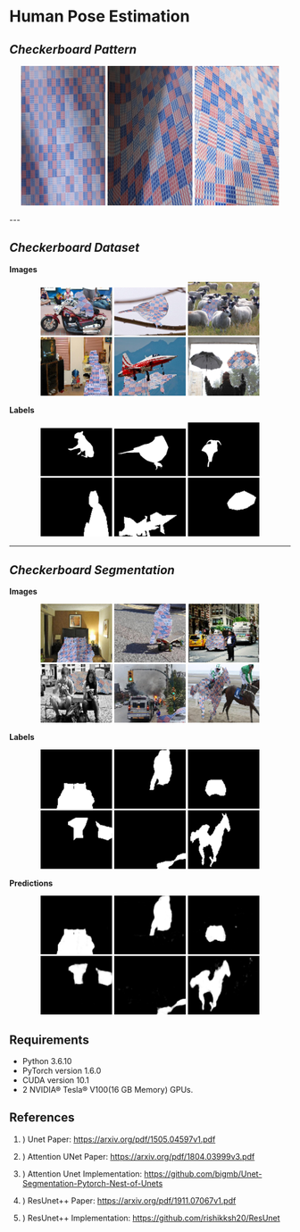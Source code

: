 
# **Human Pose Estimation**

## *Checkerboard Pattern*

<p align="center" height = "50%">
    <img width="30%" height = "250px" src="./samples/patterns/sample_pattern1.png">     
    <img width="30%" height = "250px" src="./samples/patterns/sample_pattern2.png">
    <img width="30%" height = "250px" src="./samples/patterns/sample_pattern3.png">
</p>
---

## *Checkerboard Dataset*

**Images**

<p align="center" height = "50%">
    <img width="128px" height = "auto" src="./samples/dataset/sample_img1.jpg">     
    <img width="128px" height = "auto" src="./samples/dataset/sample_img2.jpg">
    <img width="128px" height = "auto" src="./samples/dataset/sample_img3.jpg">
    <img width="128px" height = "auto" src="./samples/dataset/sample_img4.png">     
    <img width="128px" height = "auto" src="./samples/dataset/sample_img5.png">
    <img width="128px" height = "auto" src="./samples/dataset/sample_img6.png">
</p>



**Labels**

<p align="center" height = "50%">
    <img width="128px" height = "auto" src="./samples/dataset/sample_lbl1.jpg">     
    <img width="128px" height = "auto" src="./samples/dataset/sample_lbl2.jpg">
    <img width="128x" height = "auto" src="./samples/dataset/sample_lbl3.jpg">
    <img width="128px" height = "auto" src="./samples/dataset/sample_lbl4.png">     
    <img width="128px" height = "auto" src="./samples/dataset/sample_lbl5.png">
    <img width="128px" height = "auto" src="./samples/dataset/sample_lbl6.png">
</p>


---
## *Checkerboard Segmentation*

**Images**

<p align="center" height = "50%">
    <img width = "128px" src="./samples/Predictions/Prediction_1_img.png">
    <img width = "128px" src="./samples/Predictions/Prediction_2_img.png">
    <img width = "128px" src="./samples/Predictions/Prediction_3_img.png">
    <img width = "128px" src="./samples/Predictions/Prediction_4_img.png">
    <img width = "128px" src="./samples/Predictions/Prediction_5_img.png">
    <img width = "128px" src="./samples/Predictions/Prediction_6_img.png">

</p>

**Labels**

<p align="center" height = "50%">
    <img width = "128px" src="./samples/Predictions/Prediction_1_lbl.png">
    <img width = "128px" src="./samples/Predictions/Prediction_2_lbl.png">
    <img width = "128px" src="./samples/Predictions/Prediction_3_lbl.png">
    <img width = "128px" src="./samples/Predictions/Prediction_4_lbl.png">
    <img width = "128px" src="./samples/Predictions/Prediction_5_lbl.png">
    <img width = "128px" src="./samples/Predictions/Prediction_6_lbl.png">

</p>

**Predictions**

<p align="center" height = "50%">
    <img width = "128px" src="./samples/Predictions/Prediction_1_pred.png">
    <img width = "128px" src="./samples/Predictions/Prediction_2_pred.png">
    <img width = "128px" src="./samples/Predictions/Prediction_3_pred.png">
    <img width = "128px" src="./samples/Predictions/Prediction_4_pred.png">
    <img width = "128px" src="./samples/Predictions/Prediction_5_pred.png">
    <img width = "128px" src="./samples/Predictions/Prediction_6_pred.png">

## Requirements

- Python 3.6.10
- PyTorch version 1.6.0
- CUDA version 10.1
- 2 NVIDIA® Tesla® V100(16 GB Memory) GPUs.

## References

1. ) Unet Paper: https://arxiv.org/pdf/1505.04597v1.pdf

2. ) Attention UNet Paper: https://arxiv.org/pdf/1804.03999v3.pdf

3. ) Attention Unet Implementation: https://github.com/bigmb/Unet-Segmentation-Pytorch-Nest-of-Unets

4. ) ResUnet++ Paper: https://arxiv.org/pdf/1911.07067v1.pdf

5. ) ResUnet++ Implementation: https://github.com/rishikksh20/ResUnet